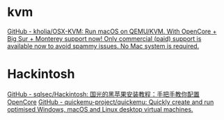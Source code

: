 # kvm
[GitHub - kholia/OSX-KVM: Run macOS on QEMU/KVM. With OpenCore + Big Sur + Monterey support now! Only commercial (paid) support is available now to avoid spammy issues. No Mac system is required.](https://github.com/kholia/OSX-KVM)
# Hackintosh
[GitHub - sqlsec/Hackintosh: 国光的黑苹果安装教程：手把手教你配置 OpenCore](https://github.com/sqlsec/Hackintosh)
[GitHub - quickemu-project/quickemu: Quickly create and run optimised Windows, macOS and Linux desktop virtual machines.](https://github.com/quickemu-project/quickemu)
